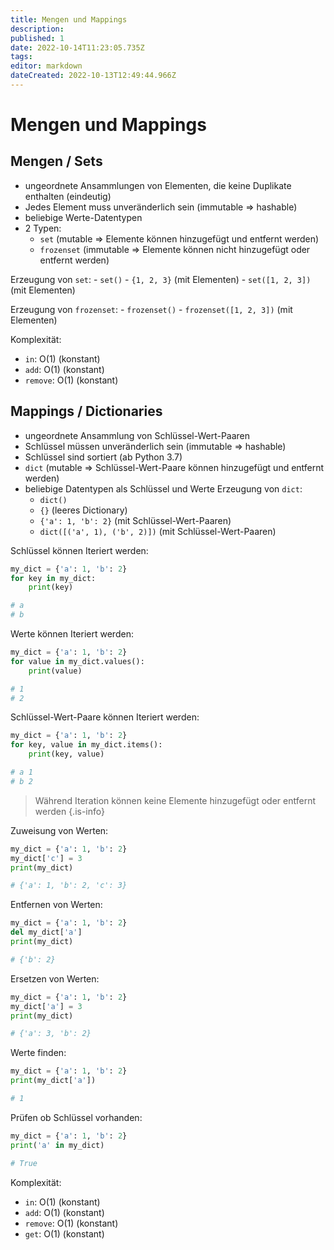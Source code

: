 ```yaml
---
title: Mengen und Mappings
description: 
published: 1
date: 2022-10-14T11:23:05.735Z
tags: 
editor: markdown
dateCreated: 2022-10-13T12:49:44.966Z
---
```


# Mengen und Mappings

## Mengen / Sets

- ungeordnete Ansammlungen von Elementen, die keine Duplikate enthalten (eindeutig)
- Jedes Element muss unveränderlich sein (immutable => hashable)
- beliebige Werte-Datentypen
- 2 Typen:
  - `set` (mutable => Elemente können hinzugefügt und entfernt werden)
  - `frozenset` (immutable => Elemente können nicht hinzugefügt oder entfernt werden)

Erzeugung von `set`:
    - `set()`
    - `{1, 2, 3}` (mit Elementen)
    - `set([1, 2, 3])` (mit Elementen)

Erzeugung von `frozenset`:
    - `frozenset()`
    - `frozenset([1, 2, 3])` (mit Elementen)

Komplexität:

- `in`: O(1) (konstant)
- `add`: O(1) (konstant)
- `remove`: O(1) (konstant)

## Mappings / Dictionaries

- ungeordnete Ansammlung von Schlüssel-Wert-Paaren
- Schlüssel müssen unveränderlich sein (immutable => hashable)
- Schlüssel sind sortiert (ab Python 3.7)
- `dict` (mutable => Schlüssel-Wert-Paare können hinzugefügt und entfernt werden)
- beliebige Datentypen als Schlüssel und Werte
Erzeugung von `dict`:
  - `dict()`
  - `{}` (leeres Dictionary)
  - `{'a': 1, 'b': 2}` (mit Schlüssel-Wert-Paaren)
  - `dict([('a', 1), ('b', 2)])` (mit Schlüssel-Wert-Paaren)

Schlüssel können Iteriert werden:

```python
my_dict = {'a': 1, 'b': 2}
for key in my_dict:
    print(key)

# a
# b
```

Werte können Iteriert werden:

```python
my_dict = {'a': 1, 'b': 2}
for value in my_dict.values():
    print(value)

# 1
# 2
```

Schlüssel-Wert-Paare können Iteriert werden:

```python
my_dict = {'a': 1, 'b': 2}
for key, value in my_dict.items():
    print(key, value)

# a 1
# b 2
```

> Während Iteration können keine Elemente hinzugefügt oder entfernt werden
{.is-info}

Zuweisung von Werten:

```python
my_dict = {'a': 1, 'b': 2}
my_dict['c'] = 3
print(my_dict)

# {'a': 1, 'b': 2, 'c': 3}
```

Entfernen von Werten:

```python
my_dict = {'a': 1, 'b': 2}
del my_dict['a']
print(my_dict)

# {'b': 2}
```

Ersetzen von Werten:

```python
my_dict = {'a': 1, 'b': 2}
my_dict['a'] = 3
print(my_dict)

# {'a': 3, 'b': 2}
```

Werte finden:

```python
my_dict = {'a': 1, 'b': 2}
print(my_dict['a'])

# 1
```

Prüfen ob Schlüssel vorhanden:

```python
my_dict = {'a': 1, 'b': 2}
print('a' in my_dict)

# True
```

Komplexität:

- `in`: O(1) (konstant)
- `add`: O(1) (konstant)
- `remove`: O(1) (konstant)
- `get`: O(1) (konstant)

